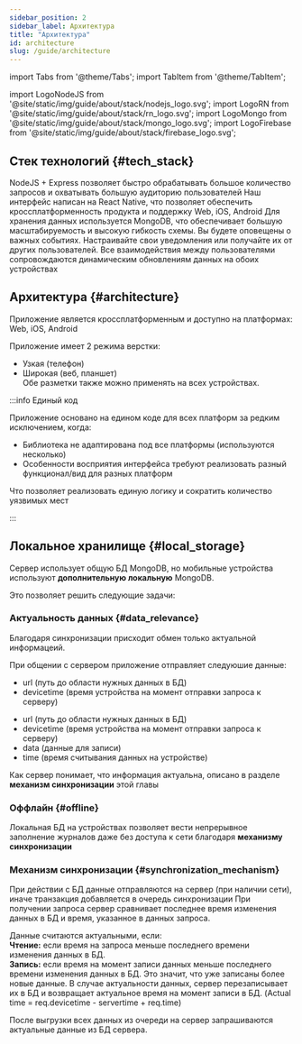 ```yaml
---
sidebar_position: 2
sidebar_label: Архитектура
title: "Архитектура"
id: architecture
slug: /guide/architecture
---
```


import Tabs from '@theme/Tabs';
import TabItem from '@theme/TabItem';

import LogoNodeJS from '@site/static/img/guide/about/stack/nodejs_logo.svg';
import LogoRN from '@site/static/img/guide/about/stack/rn_logo.svg';
import LogoMongo from '@site/static/img/guide/about/stack/mongo_logo.svg';
import LogoFirebase from '@site/static/img/guide/about/stack/firebase_logo.svg';

## Стек технологий {#tech_stack}

<Tabs>
  <TabItem value="1" label="NodeJS" default style={{display: 'flex'}}>
    <LogoNodeJS className="blackSvgIcon"  style={{width: "10%",height: '100%',marginRight: 20, float: 'left'}}/>
    NodeJS + Express позволяет быстро обрабатывать большое количество запросов и охватывать большую аудиторию пользователей
  </TabItem>
  <TabItem value="2" label="React Native">
    <LogoRN className="blackSvgIcon"  style={{width: "10%",height: '100%',marginRight: 20, float: 'left'}}/>
    Наш интерфейс написан на React Native, что позволяет обеспечить кроссплатформенность продукта и поддержку Web, iOS, Android
  </TabItem>
  <TabItem value="3" label="MongoDB">
    <LogoMongo className="blackSvgIcon"  style={{width: "10%",height: '100%',marginRight: 20, float: 'left'}}/>
    Для хранения данных используется MongoDB, что обеспечивает большую масштабируемость и высокую гибкость схемы.
  </TabItem>
  <TabItem value="4" label="Firebase">
    <LogoFirebase className="blackSvgIcon"  style={{width: "10%",height: '100%',marginRight: 20, float: 'left'}}/>
    Вы будете оповещены о важных событиях. Настраивайте свои уведомления или получайте их от других пользователей. Все взаимодействия между пользователями сопровождаются динамическим обновлениям данных на обоих устройствах
  </TabItem>
</Tabs>

## Архитектура {#architecture}

Приложение является кроссплатформенным и доступно на платформах: Web, iOS, Android

Приложение имеет 2 режима верстки:

- Узкая (телефон)
- Широкая (веб, планшет)  
  Обе разметки также можно применять на всех устройствах.

:::info Единый код

Приложение основано на едином коде для всех платформ за редким исключением, когда:

- Библиотека не адаптирована под все платформы (используются несколько)
- Особенности восприятия интерфейса требуют реализовать разный функционал/вид для разных платформ

Что позволяет реализовать единую логику и сократить количество уязвимых мест

:::

## Локальное хранилище {#local_storage}

Сервер использует общую БД MongoDB, но мобильные устройства используют **дополнительную локальную** MongoDB.

Это позволяет решить следующие задачи:

### Актуальность данных {#data_relevance}

Благодаря синхронизации присходит обмен только актуальной информацеий.

При общении с сервером приложение отправляет следуюшие данные:

<Tabs>
  <TabItem value="1" label="Чтение" default>
  <ul>
    <li>url (путь до области нужных данных в БД)</li>
    <li>devicetime (время устройства на момент отправки запроса к серверу)</li>
  </ul>
  </TabItem>
  <TabItem value="2" label="Запись">
  <ul>
    <li>url (путь до области нужных данных в БД)</li>
    <li>devicetime (время устройства на момент отправки запроса к серверу)</li>
    <li>data (данные для записи)</li>
    <li>time (время считывания данных на устройстве)</li>
  </ul>
  </TabItem>
</Tabs>

Как сервер понимает, что информация актуальна, описано в разделе **механизм синхронизации** этой главы

### Оффлайн {#offline}

Локальная БД на устройствах позволяет вести непрерывное заполнение журналов даже без доступа к сети благодаря **механизму синхронизации**

### Механизм синхронизации {#synchronization_mechanism}

При действии с БД данные отправляются на сервер (при наличии сети), иначе транзакция добавляется в очередь синхронизации
При получении запроса сервер сравнивает последнее время изменения данных в БД и время, указанное в данных запроса.

Данные считаются актуальными, если:  
**Чтение:** если время на запроса меньше последнего времени изменения данных в БД.  
**Запись:** если время на момент записи данных меньше последнего времени изменения данных в БД. Это значит, что уже записаны более новые данные.
В случае актуальности данных, сервер перезаписывает их в БД и возвращает актуальное время на момент записи в БД. (Actual time = req.devicetime - servertime + req.time)

После выгрузки всех данных из очереди на сервер запрашиваются актуальные данные из БД сервера.
